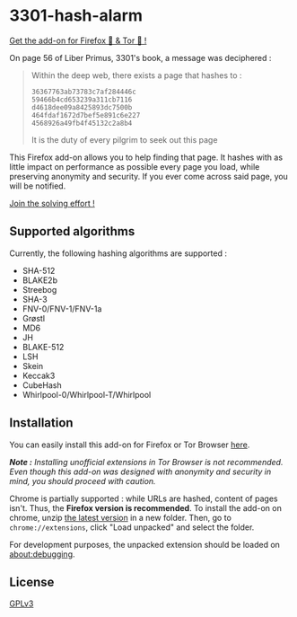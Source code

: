 # 3301-hash-alarm

[Get the add-on for Firefox 🦊 & Tor 🧅 !](https://addons.mozilla.org/en-US/firefox/addon/3301-hash-alarm/)

On page 56 of Liber Primus, 3301's book, a message was deciphered :

> Within the deep web, there exists a page that hashes to :
> ```
> 36367763ab73783c7af284446c
> 59466b4cd653239a311cb7116
> d4618dee09a8425893dc7500b
> 464fdaf1672d7bef5e891c6e227
> 4568926a49fb4f45132c2a8b4
> ```
> It is the duty of every pilgrim to seek out this page

This Firefox add-on allows you to help finding that page. It hashes with as little impact on performance as possible every page you load, while preserving anonymity and security. If you ever come across said page, you will be notified.

[Join the solving effort !](https://discord.gg/MW2dXhG)

## Supported algorithms

Currently, the following hashing algorithms are supported :
* SHA-512
* BLAKE2b
* Streebog
* SHA-3
* FNV-0/FNV-1/FNV-1a
* Grøstl
* MD6
* JH
* BLAKE-512
* LSH
* Skein
* Keccak3
* CubeHash
* Whirlpool-0/Whirlpool-T/Whirlpool

## Installation

You can easily install this add-on for Firefox or Tor Browser [here](https://addons.mozilla.org/en-US/firefox/addon/3301-hash-alarm/).

*__Note :__ Installing unofficial extensions in Tor Browser is not recommended. Even though this add-on was designed with anonymity and security in mind, you should proceed with caution.*

Chrome is partially supported : while URLs are hashed, content of pages isn't. Thus, the **Firefox version is recommended**. To install the add-on on chrome, unzip [the latest version](https://github.com/tweqx/3301-hash-alarm/archive/refs/heads/master.zip) in a new folder. Then, go to `chrome://extensions`, click "Load unpacked" and select the folder.

For development purposes, the unpacked extension should be loaded on [about:debugging](about:debugging).

## License
[GPLv3](https://www.gnu.org/licenses/gpl-3.0.html)
